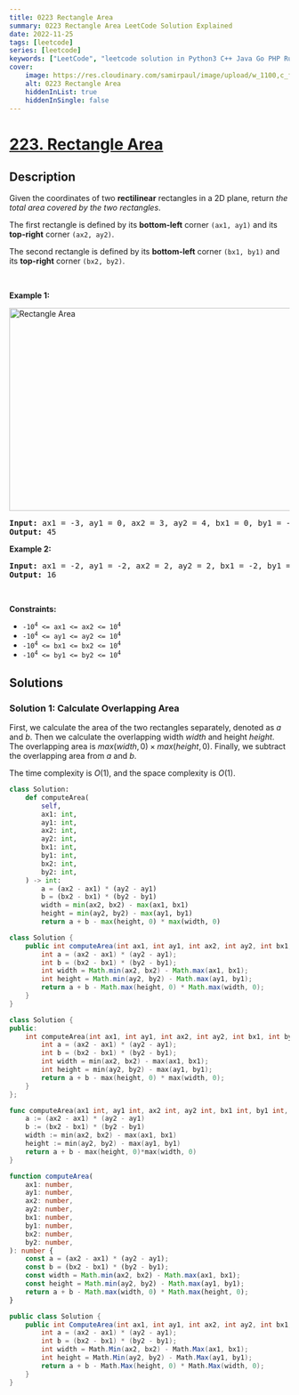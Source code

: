 ```yaml
---
title: 0223 Rectangle Area
summary: 0223 Rectangle Area LeetCode Solution Explained
date: 2022-11-25
tags: [leetcode]
series: [leetcode]
keywords: ["LeetCode", "leetcode solution in Python3 C++ Java Go PHP Ruby Swift TypeScript Rust C# JavaScript C", "0223 Rectangle Area LeetCode Solution Explained in all languages"]
cover:
    image: https://res.cloudinary.com/samirpaul/image/upload/w_1100,c_fit,co_rgb:FFFFFF,l_text:Arial_75_bold:0223 Rectangle Area - Solution Explained/problem-solving.webp
    alt: 0223 Rectangle Area
    hiddenInList: true
    hiddenInSingle: false
---
```



# [223. Rectangle Area](https://leetcode.com/problems/rectangle-area)


## Description

<p>Given the coordinates of two <strong>rectilinear</strong> rectangles in a 2D plane, return <em>the total area covered by the two rectangles</em>.</p>

<p>The first rectangle is defined by its <strong>bottom-left</strong> corner <code>(ax1, ay1)</code> and its <strong>top-right</strong> corner <code>(ax2, ay2)</code>.</p>

<p>The second rectangle is defined by its <strong>bottom-left</strong> corner <code>(bx1, by1)</code> and its <strong>top-right</strong> corner <code>(bx2, by2)</code>.</p>

<p>&nbsp;</p>
<p><strong class="example">Example 1:</strong></p>
<img alt="Rectangle Area" src="https://fastly.jsdelivr.net/gh/doocs/leetcode@main/solution/0200-0299/0223.Rectangle%20Area/images/rectangle-plane.png" style="width: 700px; height: 365px;" />
<pre>
<strong>Input:</strong> ax1 = -3, ay1 = 0, ax2 = 3, ay2 = 4, bx1 = 0, by1 = -1, bx2 = 9, by2 = 2
<strong>Output:</strong> 45
</pre>

<p><strong class="example">Example 2:</strong></p>

<pre>
<strong>Input:</strong> ax1 = -2, ay1 = -2, ax2 = 2, ay2 = 2, bx1 = -2, by1 = -2, bx2 = 2, by2 = 2
<strong>Output:</strong> 16
</pre>

<p>&nbsp;</p>
<p><strong>Constraints:</strong></p>

<ul>
	<li><code>-10<sup>4</sup> &lt;= ax1 &lt;= ax2 &lt;= 10<sup>4</sup></code></li>
	<li><code>-10<sup>4</sup> &lt;= ay1 &lt;= ay2 &lt;= 10<sup>4</sup></code></li>
	<li><code>-10<sup>4</sup> &lt;= bx1 &lt;= bx2 &lt;= 10<sup>4</sup></code></li>
	<li><code>-10<sup>4</sup> &lt;= by1 &lt;= by2 &lt;= 10<sup>4</sup></code></li>
</ul>

## Solutions

### Solution 1: Calculate Overlapping Area

First, we calculate the area of the two rectangles separately, denoted as $a$ and $b$. Then we calculate the overlapping width $width$ and height $height$. The overlapping area is $max(width, 0) \times max(height, 0)$. Finally, we subtract the overlapping area from $a$ and $b$.

The time complexity is $O(1)$, and the space complexity is $O(1)$.

<!-- tabs:start -->

```python
class Solution:
    def computeArea(
        self,
        ax1: int,
        ay1: int,
        ax2: int,
        ay2: int,
        bx1: int,
        by1: int,
        bx2: int,
        by2: int,
    ) -> int:
        a = (ax2 - ax1) * (ay2 - ay1)
        b = (bx2 - bx1) * (by2 - by1)
        width = min(ax2, bx2) - max(ax1, bx1)
        height = min(ay2, by2) - max(ay1, by1)
        return a + b - max(height, 0) * max(width, 0)
```

```java
class Solution {
    public int computeArea(int ax1, int ay1, int ax2, int ay2, int bx1, int by1, int bx2, int by2) {
        int a = (ax2 - ax1) * (ay2 - ay1);
        int b = (bx2 - bx1) * (by2 - by1);
        int width = Math.min(ax2, bx2) - Math.max(ax1, bx1);
        int height = Math.min(ay2, by2) - Math.max(ay1, by1);
        return a + b - Math.max(height, 0) * Math.max(width, 0);
    }
}
```

```cpp
class Solution {
public:
    int computeArea(int ax1, int ay1, int ax2, int ay2, int bx1, int by1, int bx2, int by2) {
        int a = (ax2 - ax1) * (ay2 - ay1);
        int b = (bx2 - bx1) * (by2 - by1);
        int width = min(ax2, bx2) - max(ax1, bx1);
        int height = min(ay2, by2) - max(ay1, by1);
        return a + b - max(height, 0) * max(width, 0);
    }
};
```

```go
func computeArea(ax1 int, ay1 int, ax2 int, ay2 int, bx1 int, by1 int, bx2 int, by2 int) int {
	a := (ax2 - ax1) * (ay2 - ay1)
	b := (bx2 - bx1) * (by2 - by1)
	width := min(ax2, bx2) - max(ax1, bx1)
	height := min(ay2, by2) - max(ay1, by1)
	return a + b - max(height, 0)*max(width, 0)
}
```

```ts
function computeArea(
    ax1: number,
    ay1: number,
    ax2: number,
    ay2: number,
    bx1: number,
    by1: number,
    bx2: number,
    by2: number,
): number {
    const a = (ax2 - ax1) * (ay2 - ay1);
    const b = (bx2 - bx1) * (by2 - by1);
    const width = Math.min(ax2, bx2) - Math.max(ax1, bx1);
    const height = Math.min(ay2, by2) - Math.max(ay1, by1);
    return a + b - Math.max(width, 0) * Math.max(height, 0);
}
```

```cs
public class Solution {
    public int ComputeArea(int ax1, int ay1, int ax2, int ay2, int bx1, int by1, int bx2, int by2) {
        int a = (ax2 - ax1) * (ay2 - ay1);
        int b = (bx2 - bx1) * (by2 - by1);
        int width = Math.Min(ax2, bx2) - Math.Max(ax1, bx1);
        int height = Math.Min(ay2, by2) - Math.Max(ay1, by1);
        return a + b - Math.Max(height, 0) * Math.Max(width, 0);
    }
}
```

<!-- tabs:end -->

<!-- end -->
